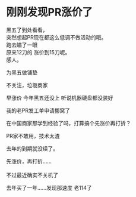 # 刚刚发现PR涨价了


<img src="static/image/smiley/yct/009.gif" smilieid="44" border="0" alt="" /> <br />
黑五了到处看看，<br />
突然想起PR现在都这么低调不做活动的哦。<br />
跑去瞄了一眼<br />
原来12刀的 涨价到15刀呢。<br />
感人。

为黑五做铺垫<img src="static/image/smiley/yct/018.gif" smilieid="36" border="0" alt="" />

不关注，垃圾商家<img src="static/image/smiley/yct/009.gif" smilieid="44" border="0" alt="" /><img id="aimg_COdSO" onclick="zoom(this, this.src, 0, 0, 0)" class="zoom" src="https://cdn.jsdelivr.net/gh/hishis/forum-master/public/images/patch.gif" onmouseover="img_onmouseoverfunc(this)" onload="thumbImg(this)" border="0" alt="" />

早涨价 今年黑五还没上 听说机器硬盘都没装好

我的老PR发工单申请挪窝了<img src="static/image/smiley/default/smile.gif" smilieid="1" border="0" alt="" />

在中国商家那学到经验了吗，打算搞个先涨价再打折？<img src="static/image/smiley/default/lol.gif" smilieid="12" border="0" alt="" />

PR家不敢用，技术太渣

去年的到期就没续了。

先涨价，再打折……<br />
<br />
不过最近确实不关机了

去年买了一年……发现那速度 老114了

